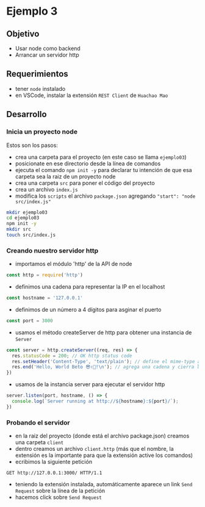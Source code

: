 # Ejemplo 3

## Objetivo

* Usar node como backend
* Arrancar un servidor http

## Requerimientos
* tener `node` instalado
* en VSCode, instalar la extensión `REST Client` de `Huachao Mao`

## Desarrollo

### Inicia un proyecto node
Estos son los pasos:
* crea una carpeta para el proyecto (en este caso se llama `ejemplo03`)
* posicionate en ese directorio desde la línea de comandos
* ejecuta el comando `npm init -y` para declarar tu intención de que esa carpeta sea la raiz de un proyecto node
* crea una carpeta `src` para poner el código del proyecto
* crea un archivo `index.js`
* modifica los `scripts` el archivo `package.json` agregando `"start": "node src/index.js"`
```sh
mkdir ejemplo03
cd ejemplo03
npm init -y
mkdir src
touch src/index.js
```
### Creando nuestro servidor http
* importamos el módulo 'http' de la API de node
```js
const http = require('http')
```
* definimos una cadena para representar la IP en el localhost
```js
const hostname = '127.0.0.1'
```
* definimos de un número a 4 dígitos para asginar el puerto
```js
const port = 3000
```
* usamos el método createServer de http para obtener una instancia de `Server`
```js
const server = http.createServer((req, res) => {
  res.statusCode = 200; // OK http status code
  res.setHeader('Content-Type', 'text/plain'); // define el mime-type a responder
  res.end('Hello, World Beto 😎✌🏻!\n'); // agrega una cadena y cierra la llamada al mismo tiempo
})
```
* usamos de la instancia server para ejecutar el servidor http
```js
server.listen(port, hostname, () => {
  console.log(`Server running at http://${hostname}:${port}/`);
})
```

### Probando el servidor
* en la raiz del proyecto (donde está el archivo package.json) creamos una carpeta `client`
* dentro creamos un archivo `client.http` (más que el nombre, la extensión es la importante para que la extensión active los comandos)
* ecribimos la siguiente petición
```http
GET http://127.0.0.1:3000/ HTTP/1.1
```
* teniendo la extensión instalada, automáticamente aparece un link `Send Request` sobre la línea de la petición
* hacemos click sobre `Send Request`

